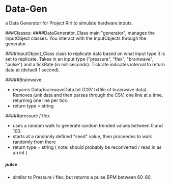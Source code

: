 Data-Gen
==============
a Data Generator for Project Riri to simulate hardware inputs.


###Classes:
####DataGenerator_Class
main "generator", manages the InputObject classes. You interact with the InputObjects through the generator. 



####InputObject_Class
class to replicate data based on what input type it is set to replicate. Takes in an input type ("pressure", "flex", "brainwave", "pulse")
and a tickRate (in milliseconds). Tickrate indicates interval to return data at (default 1 second). 



#####Brainwave:
 * requires Data/brainwaveData.txt (CSV txtfile of brainwave data). Removes junk data and then parses through the CSV, one line at a time, returning one line per tick.
 * return type = string

#####pressure / flex
 * uses a random walk to generate random trended values between 0 and 100.
 * starts at a randomly defined "seed" value, then proceedes to walk randomly from there
 * return type = string ( note: should probably be reconverted / read in as an int )

##### pulse
 * similar to Pressure / flex, but returns a pulse BPM between 60-80.
